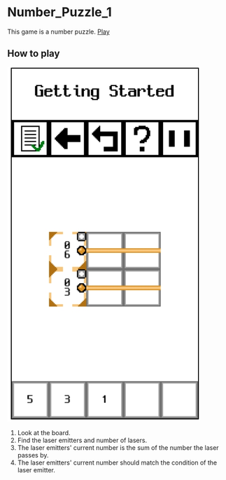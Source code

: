 # Number_Puzzle_1

This game is a number puzzle.
[Play](https://pupungeggang2.itch.io/number-puzzle)

## How to play

![Image](Resource/MD1.jpg)

1. Look at the board.
2. Find the laser emitters and number of lasers.
3. The laser emitters' current number is the sum of the number the laser passes by.
4. The laser emitters' current number should match the condition of the laser emitter.
